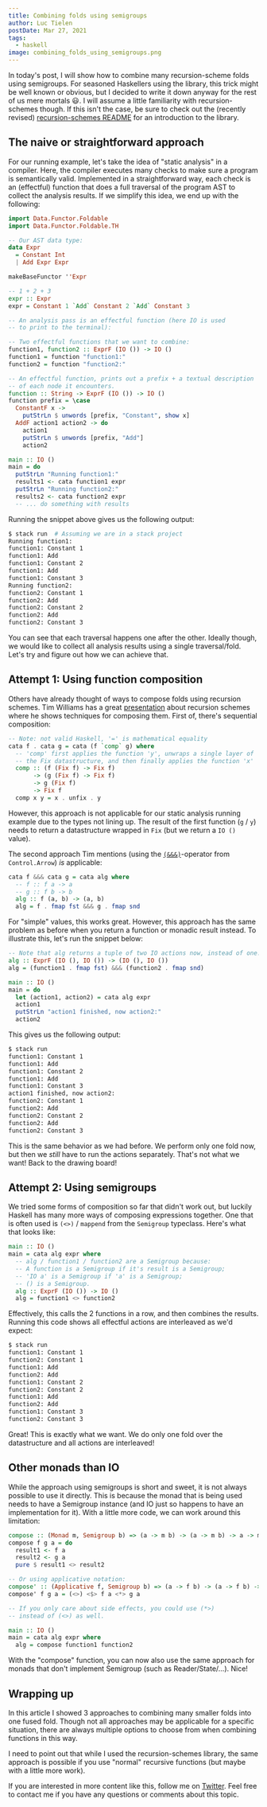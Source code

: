 ```yaml
---
title: Combining folds using semigroups
author: Luc Tielen
postDate: Mar 27, 2021
tags:
  - haskell
image: combining_folds_using_semigroups.png
---
```


In today's post, I will show how to combine many recursion-scheme folds
using semigroups. For seasoned Haskellers using the library, this trick might be
well known or obvious, but I decided to write it down anyway for the rest of us
mere mortals :smiley:. I will assume a little familiarity with
recursion-schemes though. If this isn't the case, be sure to check out the
(recently revised) [recursion-schemes README](https://github.com/recursion-schemes/recursion-schemes/)
for an introduction to the library.

## The naive or straightforward approach

For our running example, let's take the idea of "static analysis" in a compiler.
Here, the compiler executes many checks to make sure a program is semantically
valid. Implemented in a straightforward way, each check is an (effectful)
function that does a full traversal of the program AST to collect the analysis
results. If we simplify this idea, we end up with the following:

```haskell
import Data.Functor.Foldable
import Data.Functor.Foldable.TH

-- Our AST data type:
data Expr
  = Constant Int
  | Add Expr Expr

makeBaseFunctor ''Expr

-- 1 + 2 + 3
expr :: Expr
expr = Constant 1 `Add` Constant 2 `Add` Constant 3

-- An analysis pass is an effectful function (here IO is used
-- to print to the terminal):

-- Two effectful functions that we want to combine:
function1, function2 :: ExprF (IO ()) -> IO ()
function1 = function "function1:"
function2 = function "function2:"

-- An effectful function, prints out a prefix + a textual description
-- of each node it encounters.
function :: String -> ExprF (IO ()) -> IO ()
function prefix = \case
  ConstantF x ->
    putStrLn $ unwords [prefix, "Constant", show x]
  AddF action1 action2 -> do
    action1
    putStrLn $ unwords [prefix, "Add"]
    action2

main :: IO ()
main = do
  putStrLn "Running function1:"
  results1 <- cata function1 expr
  putStrLn "Running function2:"
  results2 <- cata function2 expr
  -- ... do something with results
```

Running the snippet above gives us the following output:

```bash
$ stack run  # Assuming we are in a stack project
Running function1:
function1: Constant 1
function1: Add
function1: Constant 2
function1: Add
function1: Constant 3
Running function2:
function2: Constant 1
function2: Add
function2: Constant 2
function2: Add
function2: Constant 3
```

You can see that each traversal happens one after the other. Ideally though, we
would like to collect all analysis results using a single traversal/fold. Let's
try and figure out how we can achieve that.

## Attempt 1: Using function composition

Others have already thought of ways to compose folds using recursion schemes.
Tim Williams has a great [presentation](https://github.com/willtim/recursion-schemes/raw/master/slides-final.pdf)
about recursion schemes where he shows techniques for composing them. First of,
there's sequential composition:

```haskell
-- Note: not valid Haskell, '=' is mathematical equality
cata f . cata g = cata (f `comp` g) where
  -- 'comp' first applies the function 'y', unwraps a single layer of
  -- the Fix datastructure, and then finally applies the function 'x'
  comp :: (f (Fix f) -> Fix f)
       -> (g (Fix f) -> Fix f)
       -> g (Fix f)
       -> Fix f
  comp x y = x . unfix . y
```

However, this approach is not applicable for our static analysis running example
due to the types not lining up. The result of the first function (`g` / `y`) needs
to return a datastructure wrapped in `Fix` (but we return a `IO ()` value).

The second approach Tim mentions (using the
[`(&&&)`](https://hackage.haskell.org/package/base-4.14.1.0/docs/Control-Arrow.html#v:-38--38--38-)-operator
from `Control.Arrow`) *is* applicable:

```haskell
cata f &&& cata g = cata alg where
  -- f :: f a -> a
  -- g :: f b -> b
  alg :: f (a, b) -> (a, b)
  alg = f . fmap fst &&& g . fmap snd
```

For "simple" values, this works great. However, this approach has the same
problem as before when you return a function or monadic result instead. To
illustrate this, let's run the snippet below:

```haskell
-- Note that alg returns a tuple of two IO actions now, instead of one!
alg :: ExprF (IO (), IO ()) -> (IO (), IO ())
alg = (function1 . fmap fst) &&& (function2 . fmap snd)

main :: IO ()
main = do
  let (action1, action2) = cata alg expr
  action1
  putStrLn "action1 finished, now action2:"
  action2
```

This gives us the following output:

```bash
$ stack run
function1: Constant 1
function1: Add
function1: Constant 2
function1: Add
function1: Constant 3
action1 finished, now action2:
function2: Constant 1
function2: Add
function2: Constant 2
function2: Add
function2: Constant 3
```

This is the same behavior as we had before. We perform only one fold now, but
then we *still* have to run the actions separately. That's not what we want!
Back to the drawing board!

## Attempt 2: Using semigroups

We tried some forms of composition so far that didn't work out, but luckily
Haskell has many more ways of composing expressions together. One that is
often used is `(<>)` / `mappend` from the `Semigroup` typeclass. Here's what
that looks like:

```haskell
main :: IO ()
main = cata alg expr where
  -- alg / function1 / function2 are a Semigroup because:
  -- A function is a Semigroup if it's result is a Semigroup;
  -- 'IO a' is a Semigroup if 'a' is a Semigroup;
  -- () is a Semigroup.
  alg :: ExprF (IO ()) -> IO ()
  alg = function1 <> function2
```

Effectively, this calls the 2 functions in a row, and then combines the results.
Running this code shows all effectful actions are interleaved as we'd expect:

```bash
$ stack run
function1: Constant 1
function2: Constant 1
function1: Add
function2: Add
function1: Constant 2
function2: Constant 2
function1: Add
function2: Add
function1: Constant 3
function2: Constant 3
```

Great! This is exactly what we want. We do only one fold over the datastructure
and all actions are interleaved!

## Other monads than IO

While the approach using semigroups is short and sweet, it is not always
possible to use it directly. This is because the monad that is being used needs
to have a Semigroup instance (and IO just so happens to have an implementation
for it). With a little more code, we can work around this limitation:

```haskell
compose :: (Monad m, Semigroup b) => (a -> m b) -> (a -> m b) -> a -> m b
compose f g a = do
  result1 <- f a
  result2 <- g a
  pure $ result1 <> result2

-- Or using applicative notation:
compose' :: (Applicative f, Semigroup b) => (a -> f b) -> (a -> f b) -> a -> f b
compose' f g a = (<>) <$> f a <*> g a

-- If you only care about side effects, you could use (*>)
-- instead of (<>) as well.

main :: IO ()
main = cata alg expr where
  alg = compose function1 function2
```

With the "compose" function, you can now also use the same approach for monads
that don't implement Semigroup (such as Reader/State/...). Nice!

## Wrapping up

In this article I showed 3 approaches to combining many smaller folds into one
fused fold. Though not all approaches may be applicable for a specific
situation, there are always multiple options to choose from when combining
functions in this way.

I need to point out that while I used the recursion-schemes library, the same
approach is possible if you use "normal" recursive functions (but maybe with a
little more work).

If you are interested in more content like this, follow me on
[Twitter](https://twitter.com/luctielen). Feel free to contact me if you have
any questions or comments about this topic.

